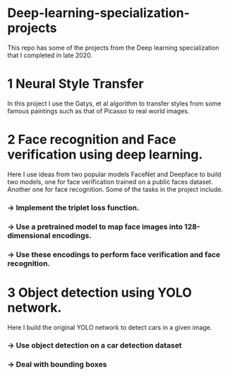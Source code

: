 # Deep-learning-specialization-projects
This repo has some of the projects from the Deep learning specialization that I completed in late 2020. 
# 1  Neural Style Transfer
In this project I use the Gatys, et al algorithm to transfer styles from some famous paintings such as that of Picasso to real world images. 

# 2 Face recognition and Face verification using deep learning.
Here I use ideas from two popular models FaceNet and Deepface to build two models, one for face verification trained on a public faces dataset. 
Another one for face recognition. Some of the tasks in the project include. 

   ### -> Implement the triplet loss function. 
   ### -> Use a pretrained model to map face images into 128-dimensional encodings. 
   ### -> Use these encodings to perform face verification and face recognition.

# 3 Object detection using YOLO network. 
Here I build the original YOLO network to detect cars in a given image. 
   ### -> Use object detection on a car detection dataset 
   ### -> Deal with bounding boxes

